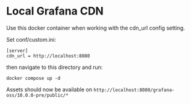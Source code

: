 # Local Grafana CDN

Use this docker container when working with the cdn_url config setting.

Set conf/custom.ini:

```
[server]
cdn_url = http://localhost:8080
```

then navigate to this directory and run:

`docker compose up -d`

Assets should now be available on `http://localhost:8080/grafana-oss/10.0.0-pre/public/*`
